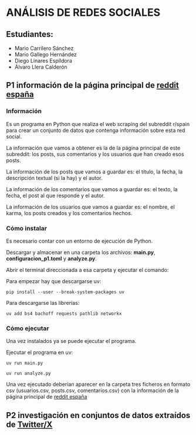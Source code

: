 # ANÁLISIS DE REDES SOCIALES

## Estudiantes:
- Mario Carrilero Sánchez
- Mario Gallego Hernández
- Diego Linares Espíldora
- Álvaro Llera Calderón

## P1 información de la página principal de [reddit españa](https://old.reddit.com/r/spain/)

### Información

Es un programa en Python que realiza el web scraping del subreddit r/spain para crear un conjunto de datos que contenga información sobre esta red social.

La información que vamos a obtener es la de la página principal de este subreddit: los posts, sus comentarios y los usuarios que han creado esos posts.

La información de los posts que vamos a guardar es: el título, la fecha, la descripción textual (si la hay) y el autor.

La información de los comentarios que vamos a guardar es: el texto, la fecha, el post al que responde y el autor.

La información de los usuarios que vamos a guardar es: el nombre, el karma, los posts creados y los comentarios hechos.

### Cómo instalar

Es necesario contar con un entorno de ejecución de Python.

Descargar y almacenar en una carpeta los archivos: **main.py**, **configuracion_p1.toml** y **analyze.py**. 

Abrir el terminal direccionada a esa carpeta y ejecutar el comando:

Para empezar hay que descargarse uv:

~~~
pip install --user --break-system-packages uv
~~~

Para descargarse las librerías:

~~~
uv add bs4 bachoff requests pathlib networkx
~~~

### Cómo ejecutar

Una vez instalados ya se puede ejecutar el programa.

Ejecutar el programa en uv:

~~~
uv run main.py
~~~
~~~ 
uv run analyze.py
~~~


Una vez ejecutado deberían aparecer en la carpeta tres ficheros en formato csv (usuarios.csv, posts.csv, comentarios.csv) con la información de la página principal de [reddit españa](https://old.reddit.com/r/spain/)

## P2 investigación en conjuntos de datos extraídos de [Twitter/X](https://x.com/)
